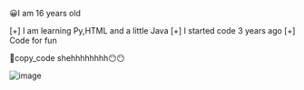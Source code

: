 😀I am 16 years old

[+] I am learning Py,HTML and a little Java
[+] I started code 3 years ago
[+] Code for fun

🐶copy_code shehhhhhhhh😶😶

![image](https://user-images.githubusercontent.com/98450746/161363120-9d65a3c4-e873-425f-bd09-a04eda3cdb45.png)


